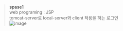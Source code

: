 
><strong>spase1</strong><br>
>web programing : JSP<br>
>tomcat-server로 local-server와 client 작용을 하는 로그인<br>
![image](https://user-images.githubusercontent.com/48902155/78316814-921d5d00-759b-11ea-90c6-46018476fea8.png)
